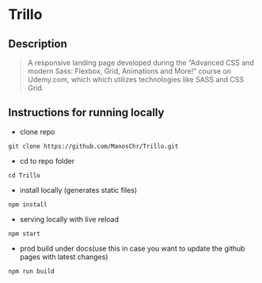 # Trillo

## Description

> A responsive landing page developed during the “Advanced CSS and modern Sass: Flexbox, Grid, Animations and More!” course on Udemy.com, which which utilizes technologies like SASS and CSS Grid.

## Instructions for running locally

- clone repo

```
git clone https://github.com/ManosChr/Trillo.git
```

- cd to repo folder

```
cd Trillo
```

- install locally (generates static files)

```
npm install
```

- serving locally with live reload

```
npm start
```

- prod build under docs(use this in case you want to update the github pages with latest changes)

```
npm run build
```